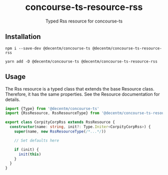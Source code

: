 <h1 align="center">
  concourse-ts-resource-rss
</h1>

<div align="center">

  Typed Rss resource for concourse-ts
</div>

## Installation

`npm i --save-dev @decentm/concourse-ts @decentm/concourse-ts-resource-rss`

`yarn add -D @decentm/concourse-ts @decentm/concourse-ts-resource-rss`

## Usage

The Rss resource is a typed class that extends the base Resource class.
Therefore, it has the same properties. See the Resource documentation for details.

```typescript
import {Type} from '@decentm/concourse-ts'
import {RssResource, RssResourceType} from '@decentm/concourse-ts-resource-rss'

export class CorpityCorpRss extends RssResource {
  constructor(name: string, init?: Type.Initer<CorpityCorpRss>) {
    super(name, new RssResourceType(/*...*/))

    // Set defaults here

    if (init) {
      init(this)
    }
  }
}
```
